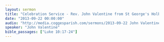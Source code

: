```yaml
---
layout: sermon
title: "Celebration Service - Rev. John Valentine from St George's Holborn, speaking about the personal impact of his recent trip to Bethel Church in America and the difference it has made to the Church."
date: "2013-09-22 00:00:00"
audio: "http://media.coggesparish.com/sermons/2013-09-22 John Valentine.mp3"
speaker: "John Valentine"
bible_passages: ["Luke 10:17-24"]
---
```

